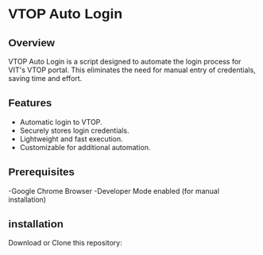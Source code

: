 # <span style="font-family: Arial, sans-serif;">VTOP Auto Login</span>

## <span style="font-family: Arial, sans-serif;">Overview</span>
VTOP Auto Login is a script designed to automate the login process for VIT's VTOP portal. This eliminates the need for manual entry of credentials, saving time and effort.

## <span style="font-family: Arial, sans-serif;">Features</span>
- Automatic login to VTOP.
- Securely stores login credentials.
- Lightweight and fast execution.
- Customizable for additional automation.

## <span style="font-family: Arial, sans-serif;">Prerequisites</span>
-Google Chrome Browser
-Developer Mode enabled (for manual installation)

## <span style="font-family: Arial, sans-serif;">installation</span>
Download or Clone this repository:


